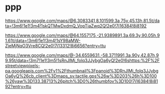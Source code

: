 # ppp

https://www.google.com/maps/@6.3083341,8.101599,3a,75y,45.13h,81.5t/data=!3m6!1e1!3m4!1skQTMwDxdmQ_VopTiaZwq2Q!2e0!7i16384!8i8192

https://www.google.com/maps/@64.1557175,-21.9389891,3a,69.3y,90.05h,91.61t/data=!3m6!1e1!3m4!1sY98aMW-ZjeMjNqO3Vre8CQ!2e0!7i13312!8i6656?entry=ttu

https://www.google.com/maps/@-34.6559631,-58.3711991,3a,90y,42.87h,99.95t/data=!3m7!1e1!3m5!1sRnJlMj_folq3JJybgOa6yQ!2e0!6shttps:%2F%2Fstreetviewpixels-pa.googleapis.com%2Fv1%2Fthumbnail%3Fpanoid%3DRnJlMj_folq3JJybgOa6yQ%26cb_client%3Dmaps_sv.tactile.gps%26w%3D203%26h%3D100%26yaw%3D133.38713%26pitch%3D0%26thumbfov%3D100!7i16384!8i8192?entry=ttu
